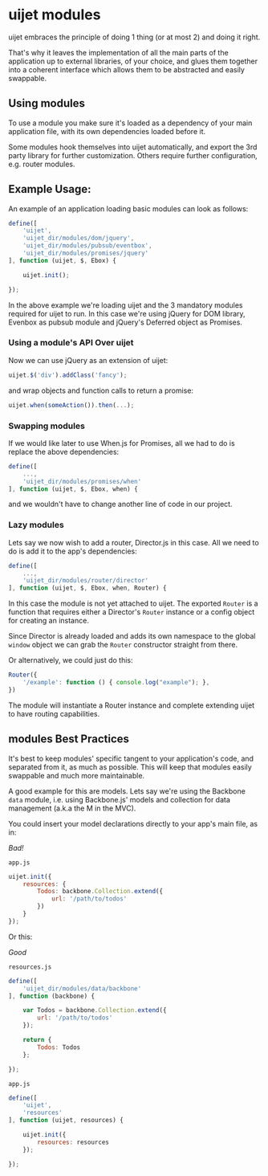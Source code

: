 # uijet modules

uijet embraces the principle of doing 1 thing (or at most 2) and doing it right.

That's why it leaves the implementation of all the main parts of the application up 
to external libraries, of your choice, and glues them together into a coherent interface 
which allows them to be abstracted and easily swappable.

## Using modules

To use a module you make sure it's loaded as a dependency of your main application
file, with its own dependencies loaded before it.

Some modules hook themselves into uijet automatically, and export the 3rd party library
for further customization.
Others require further configuration, e.g. router modules.

## Example Usage:

An example of an application loading basic modules can look as follows:

```javascript
define([
    'uijet',
    'uijet_dir/modules/dom/jquery',
    'uijet_dir/modules/pubsub/eventbox',
    'uijet_dir/modules/promises/jquery'
], function (uijet, $, Ebox) {

    uijet.init();

});

```

In the above example we're loading uijet and the 3 mandatory modules required for
uijet to run. In this case we're using jQuery for DOM library, Evenbox as pubsub module
and jQuery's Deferred object as Promises.

### Using a module's API Over uijet

Now we can use jQuery as an extension of uijet:

```javascript
uijet.$('div').addClass('fancy');

```

and wrap objects and function calls to return a promise:

```javascript
uijet.when(someAction()).then(...);

```

### Swapping modules

If we would like later to use When.js for Promises, all we had to do is replace the above
dependencies:

```javascript
define([
    ...,
    'uijet_dir/modules/promises/when'
], function (uijet, $, Ebox, when) {

```

and we wouldn't have to change another line of code in our project.

### Lazy modules

Lets say we now wish to add a router, Director.js in this case.
All we need to do is add it to the app's dependencies:

```javascript
define([
    ...,
    'uijet_dir/modules/router/director'
], function (uijet, $, Ebox, when, Router) {

```

In this case the module is not yet attached to uijet. The exported `Router` is
a function that requires either a Director's `Router` instance or a config object 
for creating an instance.

Since Director is already loaded and adds its own namespace to the global `window` object
we can grab the `Router` constructor straight from there.

Or alternatively, we could just do this:

```javascript
Router({
    '/example': function () { console.log("example"); },
})

```

The module will instantiate a Router instance and complete extending uijet to have
routing capabilities.

## modules Best Practices

It's best to keep modules' specific tangent to your application's code, and separated
from it, as much as possible. This will keep that modules easily swappable and much
more maintainable.

A good example for this are models.
Lets say we're using the Backbone `data` module, i.e. using Backbone.js' models and collection
for data management (a.k.a the M in the MVC).

You could insert your model declarations directly to your app's main file, as in:

*Bad!*

`app.js`

```javascript
uijet.init({
    resources: {
        Todos: backbone.Collection.extend({
            url: '/path/to/todos'
        })
    }
});

```

Or this:

*Good*

`resources.js`

```javascript
define([
    'uijet_dir/modules/data/backbone'
], function (backbone) {

    var Todos = backbone.Collection.extend({
        url: '/path/to/todos'
    });

    return {
        Todos: Todos
    };

});

```

`app.js`

```javascript
define([
    'uijet',
    'resources'
], function (uijet, resources) {

    uijet.init({
        resources: resources
    });

});

```
